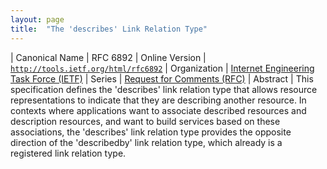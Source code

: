 ```yaml
---
layout: page
title:  "The 'describes' Link Relation Type"
---
```


| Canonical Name | RFC 6892
| Online Version | [`http://tools.ietf.org/html/rfc6892`](http://tools.ietf.org/html/rfc6892)
| Organization | [Internet Engineering Task Force (IETF)](..)
| Series | [Request for Comments (RFC)](..)
| Abstract | This specification defines the 'describes' link relation type that allows resource representations to indicate that they are describing another resource. In contexts where applications want to associate described resources and description resources, and want to build services based on these associations, the 'describes' link relation type provides the opposite direction of the 'describedby' link relation type, which already is a registered link relation type.